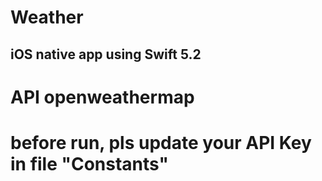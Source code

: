 # Weather
## iOS native app using Swift 5.2
# API openweathermap
# before run, pls update your API Key in file "Constants"





